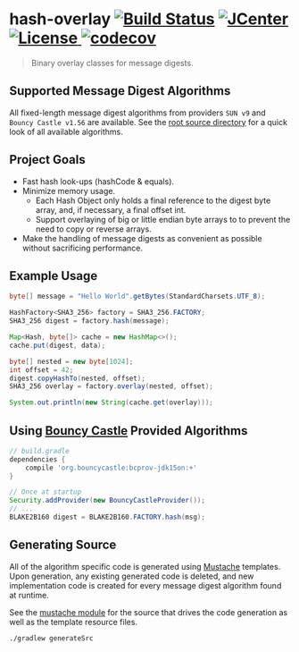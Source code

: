 # hash-overlay [![Build Status](https://travis-ci.org/comodal/hash-overlay.svg)](https://travis-ci.org/comodal/hash-overlay) [![JCenter](https://api.bintray.com/packages/comodal/libraries/hash-overlay/images/download.svg) ](https://bintray.com/comodal/libraries/hash-overlay/_latestVersion) [![License](http://img.shields.io/badge/license-Apache--2-blue.svg?style=flat) ](LICENSE) [![codecov](https://codecov.io/gh/comodal/hash-overlay/branch/master/graph/badge.svg)](https://codecov.io/gh/comodal/hash-overlay)

> Binary overlay classes for message digests.

## Supported Message Digest Algorithms

All fixed-length message digest algorithms from providers `SUN v9` and `Bouncy Castle v1.56` are available.  See the [root source directory](src/systems.comodal.hash_overlay/java/systems/comodal/hash) for a quick look of all available algorithms.

## Project Goals

* Fast hash look-ups (hashCode & equals).
* Minimize memory usage.
  * Each Hash Object only holds a final reference to the digest byte array, and, if necessary, a final offset int.
  * Support overlaying of big or little endian byte arrays to to prevent the need to copy or reverse arrays.
* Make the handling of message digests as convenient as possible without sacrificing performance.

## Example Usage
```java
byte[] message = "Hello World".getBytes(StandardCharsets.UTF_8);

HashFactory<SHA3_256> factory = SHA3_256.FACTORY;
SHA3_256 digest = factory.hash(message);

Map<Hash, byte[]> cache = new HashMap<>();
cache.put(digest, data);

byte[] nested = new byte[1024];
int offset = 42;
digest.copyHashTo(nested, offset);
SHA3_256 overlay = factory.overlay(nested, offset);

System.out.println(new String(cache.get(overlay)));
```

## Using [Bouncy Castle](https://www.bouncycastle.org/) Provided Algorithms

```groovy
// build.gradle
dependencies {
    compile 'org.bouncycastle:bcprov-jdk15on:+'
}
```

```java
// Once at startup
Security.addProvider(new BouncyCastleProvider());
// ...
BLAKE2B160 digest = BLAKE2B160.FACTORY.hash(msg);

```

## Generating Source

All of the algorithm specific code is generated using [Mustache](https://github.com/spullara/mustache.java) templates.  Upon generation, any existing generated code is deleted, and new implementation code is created for every message digest algorithm found at runtime.

See the [mustache module](src/mustache) for the source that drives the code generation as well as the template resource files.

```bash
./gradlew generateSrc
```
